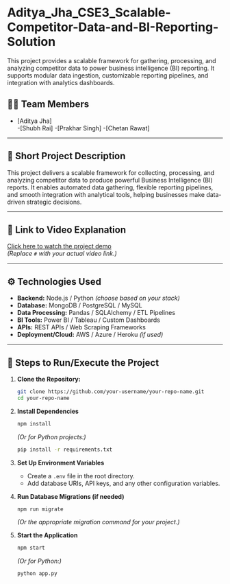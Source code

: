 # Aditya_Jha_CSE3_Scalable-Competitor-Data-and-BI-Reporting-Solution
This project provides a scalable framework for gathering, processing, and analyzing competitor data to power business intelligence (BI) reporting. It supports modular data ingestion, customizable reporting pipelines, and integration with analytics dashboards.

## 🧑‍💻 Team Members
- [Aditya Jha]  
-[Shubh Rai]
-[Prakhar Singh]
-[Chetan Rawat]

---

## 📝 Short Project Description
This project delivers a scalable framework for collecting, processing, and analyzing competitor data to produce powerful Business Intelligence (BI) reports. It enables automated data gathering, flexible reporting pipelines, and smooth integration with analytical tools, helping businesses make data-driven strategic decisions.

---

## 🎥 Link to Video Explanation
[Click here to watch the project demo](https://krmangalameduin-my.sharepoint.com/:v:/g/personal/2301010177_krmu_edu_in/EfxH9HOFmYREmkTJ5U4ho4MBIe0kei5-DIWXRDkfUpI5NA?nav=eyJyZWZlcnJhbEluZm8iOnsicmVmZXJyYWxBcHAiOiJPbmVEcml2ZUZvckJ1c2luZXNzIiwicmVmZXJyYWxBcHBQbGF0Zm9ybSI6IldlYiIsInJlZmVycmFsTW9kZSI6InZpZXciLCJyZWZlcnJhbFZpZXciOiJNeUZpbGVzTGlua0NvcHkifX0&e=CIrPlO)  
*(Replace `#` with your actual video link.)*

---

## ⚙️ Technologies Used
- **Backend:** Node.js / Python *(choose based on your stack)*
- **Database:** MongoDB / PostgreSQL / MySQL
- **Data Processing:** Pandas / SQLAlchemy / ETL Pipelines
- **BI Tools:** Power BI / Tableau / Custom Dashboards
- **APIs:** REST APIs / Web Scraping Frameworks
- **Deployment/Cloud:** AWS / Azure / Heroku *(if used)*

---

## 🚀 Steps to Run/Execute the Project

1. **Clone the Repository:**
   ```bash
   git clone https://github.com/your-username/your-repo-name.git
   cd your-repo-name


2. **Install Dependencies**
   ```bash
   npm install
   ```
   *(Or for Python projects:)*
   ```bash
   pip install -r requirements.txt
   ```

3. **Set Up Environment Variables**
   - Create a `.env` file in the root directory.
   - Add database URIs, API keys, and any other configuration variables.

4. **Run Database Migrations (if needed)**
   ```bash
   npm run migrate
   ```
   *(Or the appropriate migration command for your project.)*

5. **Start the Application**
   ```bash
   npm start
   ```
   *(Or for Python:)*
   ```bash
   python app.py
   ```
